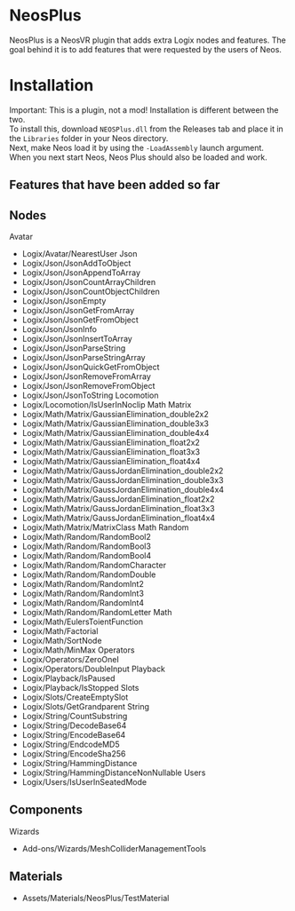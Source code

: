# NeosPlus
NeosPlus is a NeosVR plugin that adds extra Logix nodes and features. The goal behind it is to add features that were requested by the users of Neos.  
  
# Installation
Important: This is a plugin, not a mod! Installation is different between the two.  
To install this, download `NEOSPlus.dll` from the Releases tab and place it in the `Libraries` folder in your Neos directory.  
Next, make Neos load it by using the `-LoadAssembly` launch argument.  
When you next start Neos, Neos Plus should also be loaded and work.
  

## Features that have been added so far
## Nodes
Avatar
- Logix/Avatar/NearestUser
Json
- Logix/Json/JsonAddToObject
- Logix/Json/JsonAppendToArray
- Logix/Json/JsonCountArrayChildren
- Logix/Json/JsonCountObjectChildren
- Logix/Json/JsonEmpty
- Logix/Json/JsonGetFromArray
- Logix/Json/JsonGetFromObject
- Logix/Json/JsonInfo
- Logix/Json/JsonInsertToArray
- Logix/Json/JsonParseString
- Logix/Json/JsonParseStringArray
- Logix/Json/JsonQuickGetFromObject
- Logix/Json/JsonRemoveFromArray
- Logix/Json/JsonRemoveFromObject
- Logix/Json/JsonToString
Locomotion
- Logix/Locomotion/IsUserInNoclip
Math Matrix
- Logix/Math/Matrix/GaussianElimination_double2x2
- Logix/Math/Matrix/GaussianElimination_double3x3
- Logix/Math/Matrix/GaussianElimination_double4x4
- Logix/Math/Matrix/GaussianElimination_float2x2
- Logix/Math/Matrix/GaussianElimination_float3x3
- Logix/Math/Matrix/GaussianElimination_float4x4
- Logix/Math/Matrix/GaussJordanElimination_double2x2
- Logix/Math/Matrix/GaussJordanElimination_double3x3
- Logix/Math/Matrix/GaussJordanElimination_double4x4
- Logix/Math/Matrix/GaussJordanElimination_float2x2
- Logix/Math/Matrix/GaussJordanElimination_float3x3
- Logix/Math/Matrix/GaussJordanElimination_float4x4
- Logix/Math/Matrix/MatrixClass
Math Random
- Logix/Math/Random/RandomBool2
- Logix/Math/Random/RandomBool3
- Logix/Math/Random/RandomBool4
- Logix/Math/Random/RandomCharacter
- Logix/Math/Random/RandomDouble
- Logix/Math/Random/RandomInt2
- Logix/Math/Random/RandomInt3
- Logix/Math/Random/RandomInt4
- Logix/Math/Random/RandomLetter
Math
- Logix/Math/EulersToientFunction
- Logix/Math/Factorial
- Logix/Math/SortNode
- Logix/Math/MinMax
Operators
- Logix/Operators/ZeroOneI
- Logix/Operators/DoubleInput
Playback
- Logix/Playback/IsPaused
- Logix/Playback/IsStopped
Slots
- Logix/Slots/CreateEmptySlot
- Logix/Slots/GetGrandparent
String
- Logix/String/CountSubstring
- Logix/String/DecodeBase64
- Logix/String/EncodeBase64
- Logix/String/EndcodeMD5
- Logix/String/EncodeSha256
- Logix/String/HammingDistance
- Logix/String/HammingDistanceNonNullable
Users
- Logix/Users/IsUserInSeatedMode

## Components
Wizards
- Add-ons/Wizards/MeshColliderManagementTools

## Materials
- Assets/Materials/NeosPlus/TestMaterial